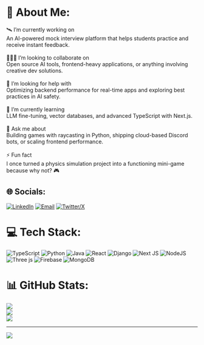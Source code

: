 # 💫 About Me:
🛰️ I’m currently working on<br>An AI-powered mock interview platform that helps students practice and receive instant feedback.<br><br>🧑‍🤝‍🧑 I’m looking to collaborate on<br>Open source AI tools, frontend-heavy applications, or anything involving creative dev solutions.<br><br>🤝 I’m looking for help with<br>Optimizing backend performance for real-time apps and exploring best practices in AI safety.<br><br>🌱 I’m currently learning<br>LLM fine-tuning, vector databases, and advanced TypeScript with Next.js.<br><br>💬 Ask me about<br>Building games with raycasting in Python, shipping cloud-based Discord bots, or scaling frontend performance.<br><br>⚡ Fun fact<br>I once turned a physics simulation project into a functioning mini-game because why not? 🎮

## 🌐 Socials:

[![LinkedIn](https://img.shields.io/badge/LinkedIn-%230077B5.svg?logo=linkedin&logoColor=white)](https://linkedin.com/in/krish-deshmukh)
[![Email](https://img.shields.io/badge/Email-D14836?logo=gmail&logoColor=white)](mailto:deshmukh.102@buckeyemail.osu.edu)
[![Twitter/X](https://img.shields.io/badge/X-1DA1F2?logo=twitter&logoColor=white)](https://x.com/DeshmukhKrish)


# 💻 Tech Stack:
![TypeScript](https://img.shields.io/badge/typescript-%23007ACC.svg?style=for-the-badge&logo=typescript&logoColor=white) ![Python](https://img.shields.io/badge/python-3670A0?style=for-the-badge&logo=python&logoColor=ffdd54) ![Java](https://img.shields.io/badge/java-%23ED8B00.svg?style=for-the-badge&logo=openjdk&logoColor=white) ![React](https://img.shields.io/badge/react-%2320232a.svg?style=for-the-badge&logo=react&logoColor=%2361DAFB) ![Django](https://img.shields.io/badge/django-%23092E20.svg?style=for-the-badge&logo=django&logoColor=white) ![Next JS](https://img.shields.io/badge/Next-black?style=for-the-badge&logo=next.js&logoColor=white) ![NodeJS](https://img.shields.io/badge/node.js-6DA55F?style=for-the-badge&logo=node.js&logoColor=white) ![Three js](https://img.shields.io/badge/threejs-black?style=for-the-badge&logo=three.js&logoColor=white) ![Firebase](https://img.shields.io/badge/firebase-a08021?style=for-the-badge&logo=firebase&logoColor=ffcd34) ![MongoDB](https://img.shields.io/badge/MongoDB-%234ea94b.svg?style=for-the-badge&logo=mongodb&logoColor=white)
# 📊 GitHub Stats:
![](https://github-readme-stats.vercel.app/api?username=krishdeshmukhhh&theme=dark&hide_border=false&include_all_commits=true&count_private=true)<br/>
![](https://nirzak-streak-stats.vercel.app/?user=krishdeshmukhhh&theme=dark&hide_border=false)<br/>
![](https://github-readme-stats.vercel.app/api/top-langs/?username=krishdeshmukhhh&theme=dark&hide_border=false&include_all_commits=true&count_private=true&layout=compact)

---
[![](https://visitcount.itsvg.in/api?id=krishdeshmukhhh&icon=0&color=0)](https://visitcount.itsvg.in)

<!-- Proudly created with GPRM ( https://gprm.itsvg.in ) -->
